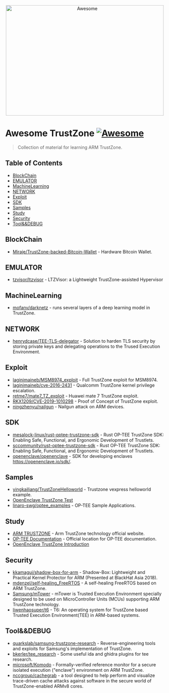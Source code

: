 <div align="center">
	<img width="500" height="350" src="https://github.com/sindresorhus/awesome/blob/main/media/logo.svg" alt="Awesome">
</div>

# Awesome TrustZone [![Awesome](https://cdn.rawgit.com/sindresorhus/awesome/d7305f38d29fed78fa85652e3a63e154dd8e8829/media/badge.svg)](https://github.com/Liaojinghui/awesome-trustzone) 

> Collection of material for learning ARM TrustZone.

## Table of Contents

- [BlockChain](#BlockChain)
- [EMULATOR](#emulator)
- [MachineLearning](#MachineLearning)
- [NETWORK](#NETWORK)
- [Exploit](#Exploit)
- [SDK](#SDK)
- [Samples](#Samples)
- [Study](#Study)
- [Security](#Security)
- [Tool&&DEBUG](#Tool&&DEBUG)

## BlockChain

* [Miraje/TrustZone-backed-Bitcoin-Wallet](https://github.com/Miraje/TrustZone-backed-Bitcoin-Wallet) - Hardware Bitcoin Wallet.

## EMULATOR

* [tzvisor/ltzvisor](https://github.com/tzvisor/ltzvisor) - LTZVisor: a Lightweight TrustZone-assisted Hypervisor


## MachineLearning

* [mofanv/darknetz](https://github.com/mofanv/darknetz) - runs several layers of a deep learning model in TrustZone.


## NETWORK

* [henrydcase/TEE-TLS-delegator](https://github.com/henrydcase/TEE-TLS-delegator) - Solution to harden TLS security by storing private keys and delegating operations to the Trused Execution Environment.

## Exploit

* [laginimaineb/MSM8974_exploit](https://github.com/laginimaineb/MSM8974_exploit) - Full TrustZone exploit for MSM8974.
* [laginimaineb/cve-2016-2431](https://github.com/laginimaineb/cve-2016-2431) - Qualcomm TrustZone kernel privilege escalation.
* [retme7/mate7_TZ_exploit](https://github.com/retme7/mate7_TZ_exploit) - Huawei mate 7 TrustZone exploit.
* [RKX1209/CVE-2019-1010298](https://github.com/RKX1209/CVE-2019-1010298) - Proof of Concept of TrustZone exploit.
* [ningzhenyu/nailgun](https://github.com/ningzhenyu/nailgun) - Nailgun attack on ARM devices.

## SDK

* [mesalock-linux/rust-optee-trustzone-sdk](https://github.com/mesalock-linux/rust-optee-trustzone-sdk) - Rust OP-TEE TrustZone SDK: Enabling Safe, Functional, and Ergonomic Development of Trustlets. 
* [sccommunity/rust-optee-trustzone-sdk](https://github.com/sccommunity/rust-optee-trustzone-sdk) - Rust OP-TEE TrustZone SDK: Enabling Safe, Functional, and Ergonomic Development of Trustlets.
* [openenclave/openenclave](https://github.com/openenclave/openenclave) - SDK for developing enclaves https://openenclave.io/sdk/. 

## Samples

* [yingkailiang/TrustZoneHelloworld](https://github.com/yingkailiang/TrustZoneHelloworld) - Trustzone vexpress helloworld example.
* [OpenEnclave TrustZone Test](https://github.com/openenclave/openenclave/tree/master/tests)
* [linaro-swg/optee_examples](https://github.com/linaro-swg/optee_examples) - OP-TEE Sample Applications.

## Study

* [ARM TRUSTZONE](https://developer.arm.com/ip-products/security-ip/trustzone) - Arm TrustZone technology official website.
* [OP-TEE Documentation](https://optee.readthedocs.io/en/latest/) - Official location for OP-TEE documentation.
* [OpenEnclave TrustZone Introduction](https://github.com/openenclave/openenclave/blob/master/docs/GettingStartedDocs/OP-TEE/Introduction.md)


## Security

* [kkamagui/shadow-box-for-arm](https://github.com/kkamagui/shadow-box-for-arm) - Shadow-Box: Lightweight and Practical Kernel Protector for ARM (Presented at BlackHat Asia 2018).
* [mdenzel/self-healing_FreeRTOS](https://github.com/mdenzel/self-healing_FreeRTOS) - A self-healing FreeRTOS based on ARM TrustZone.
* [Samsung/mTower](https://github.com/Samsung/mTower) - mTower is Trusted Execution Environment specially designed to be used on MicroController Units (MCUs) supporting ARM TrustZone technology.
* [liwenhaosuper/t6](https://github.com/liwenhaosuper/t6) - T6: An operating system for TrustZone based Trusted Execution Environment(TEE) in ARM-based systems.

## Tool&&DEBUG

* [quarkslab/samsung-trustzone-research](https://github.com/quarkslab/samsung-trustzone-research) - Reverse-engineering tools and exploits for Samsung's implementation of TrustZone.
* [bkerler/tee_research](https://github.com/bkerler/tee_research) - Some useful ida and ghidra plugins for tee research.
* [microsoft/Komodo](https://github.com/microsoft/Komodo) - Formally-verified reference monitor for a secure isolated execution ("enclave") environment on ARM TrustZone.
* [nccgroup/cachegrab](https://github.com/nccgroup/cachegrab) - a tool designed to help perform and visualize trace-driven cache attacks against software in the secure world of TrustZone-enabled ARMv8 cores.
